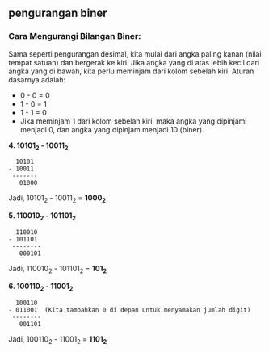 ## pengurangan biner

### Cara Mengurangi Bilangan Biner:

Sama seperti pengurangan desimal, kita mulai dari angka paling kanan (nilai tempat satuan) dan bergerak ke kiri. Jika angka yang di atas lebih kecil dari angka yang di bawah, kita perlu meminjam dari kolom sebelah kiri. Aturan dasarnya adalah:

* 0 - 0 = 0
* 1 - 0 = 1
* 1 - 1 = 0
* Jika meminjam 1 dari kolom sebelah kiri, maka angka yang dipinjami menjadi 0, dan angka yang dipinjam menjadi 10 (biner).

**4. 10101<sub>2</sub> - 10011<sub>2</sub>**
```
  10101
- 10011
 -------
   01000
```
Jadi, 10101<sub>2</sub> - 10011<sub>2</sub> = **1000<sub>2</sub>**

**5. 110010<sub>2</sub> - 101101<sub>2</sub>**
```
  110010
- 101101
 --------
   000101
```
Jadi, 110010<sub>2</sub> - 101101<sub>2</sub> = **101<sub>2</sub>**

**6. 100110<sub>2</sub> - 11001<sub>2</sub>**
```
  100110
- 011001  (Kita tambahkan 0 di depan untuk menyamakan jumlah digit)
 --------
   001101
```
Jadi, 100110<sub>2</sub> - 11001<sub>2</sub> = **1101<sub>2</sub>**
